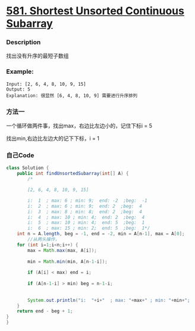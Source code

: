 # [581. Shortest Unsorted Continuous Subarray](https://leetcode.com/problems/shortest-unsorted-continuous-subarray/description/)


### Description

找出没有升序的最短子数组


### Example:
 
    Input: [2, 6, 4, 8, 10, 9, 15]
    Output: 5
    Explanation: 很显然 [6, 4, 8, 10, 9] 需要进行升序排列
    
### 方法一

一个循环做两件事，找出max，右边比左边小的，记住下标i  = 5

找出min,右边比左边大的记下下标，i = 1
### 自己Code

```java
class Solution {
    public int findUnsortedSubarray(int[] A) {
        /*

        [2, 6, 4, 8, 10, 9, 15]

        i:  1  ; max: 6 ; min: 9;  end: -2  ;beg:  -1
        i:  2  ; max: 6 ; min: 9;  end: 2  ;beg:  4
        i:  3  ; max: 8 ; min: 8;  end: 2  ;beg:  4
        i:  4  ; max: 10 ; min: 4;  end: 2  ;beg:  4
        i:  5  ; max: 10 ; min: 4;  end: 5  ;beg:  1
        i:  6  ; max: 15 ; min: 2;  end: 5  ;beg:  1*/
    int n = A.length, beg = -1, end = -2, min = A[n-1], max = A[0];
        //从两头操作，
    for (int i=1;i<n;i++) {
        max = Math.max(max, A[i]);
       
        min = Math.min(min, A[n-1-i]);
       
        if (A[i] < max) end = i;
        
        if (A[n-1-i] > min) beg = n-1-i; 
        
        
        System.out.println("i:  "+i+"  ; max: "+max+" ; min: "+min+";  end: "+end+"  ;beg:  "+beg);
    }
    return end - beg + 1;
}
}

```


